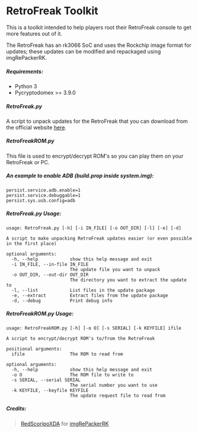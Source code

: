 # RetroFreak Toolkit

This is a toolkit intended to help players root their RetroFreak console to get more features out of it.

The RetroFreak has an rk3066 SoC and uses the Rockchip image format for updates; these updates can be modified and repackaged using imgRePackerRK.

##### Requirements:
* Python 3
* Pycryptodomex >= 3.9.0

##### RetroFreak.py
A script to unpack updates for the RetroFreak that you can download from the official website [here](https://www.cybergadget.co.jp/support/retrofreak/en/update.html).

##### RetroFreakROM.py
This file is used to encrypt/decrypt ROM's so you can play them on your RetroFreak or PC.

##### An example to enable ADB (build.prop inside system.img):
```
persist.service.adb.enable=1                                                    
persist.service.debuggable=1
persist.sys.usb.config=adb
```

##### RetroFreak.py Usage:
```
usage: RetroFreak.py [-h] [-i IN_FILE] [-o OUT_DIR] [-l] [-e] [-d]

A script to make unpacking RetroFreak updates easier (or even possible in the first place)

optional arguments:
  -h, --help            show this help message and exit
  -i IN_FILE, --in-file IN_FILE
                        The update file you want to unpack
  -o OUT_DIR, --out-dir OUT_DIR
                        The directory you want to extract the update to
  -l, --list            List files in the update package
  -e, --extract         Extract files from the update package
  -d, --debug           Print debug info
```

##### RetroFreakROM.py Usage:
```
usage: RetroFreakROM.py [-h] [-o O] [-s SERIAL] [-k KEYFILE] ifile

A script to encrypt/decrypt ROM's to/from the RetroFreak

positional arguments:
  ifile                 The ROM to read from

optional arguments:
  -h, --help            show this help message and exit
  -o O                  The ROM file to write to
  -s SERIAL, --serial SERIAL
                        The serial number you want to use
  -k KEYFILE, --keyfile KEYFILE
                        The update request file to read from
```

##### Credits:
> [RedScoripoXDA](https://forum.xda-developers.com/member.php?u=4582467) for [imgRePackerRK](https://forum.xda-developers.com/showthread.php?t=2257331)